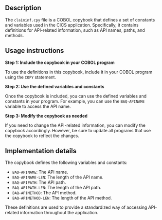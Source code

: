 ## Description

The `claiminf.cpy` file is a COBOL copybook that defines a set of constants and variables used in the CICS application. Specifically, it contains definitions for API-related information, such as API names, paths, and methods.


## Usage instructions


**Step 1: Include the copybook in your COBOL program**

To use the definitions in this copybook, include it in your COBOL program using the `COPY` statement.

**Step 2: Use the defined variables and constants**

Once the copybook is included, you can use the defined variables and constants in your program. For example, you can use the `BAQ-APINAME` variable to access the API name.

**Step 3: Modify the copybook as needed**

If you need to change the API-related information, you can modify the copybook accordingly. However, be sure to update all programs that use the copybook to reflect the changes.


## Implementation details


The copybook defines the following variables and constants:

* `BAQ-APINAME`: The API name.
* `BAQ-APINAME-LEN`: The length of the API name.
* `BAQ-APIPATH`: The API path.
* `BAQ-APIPATH-LEN`: The length of the API path.
* `BAQ-APIMETHOD`: The API method.
* `BAQ-APIMETHOD-LEN`: The length of the API method.

These definitions are used to provide a standardized way of accessing API-related information throughout the application.




